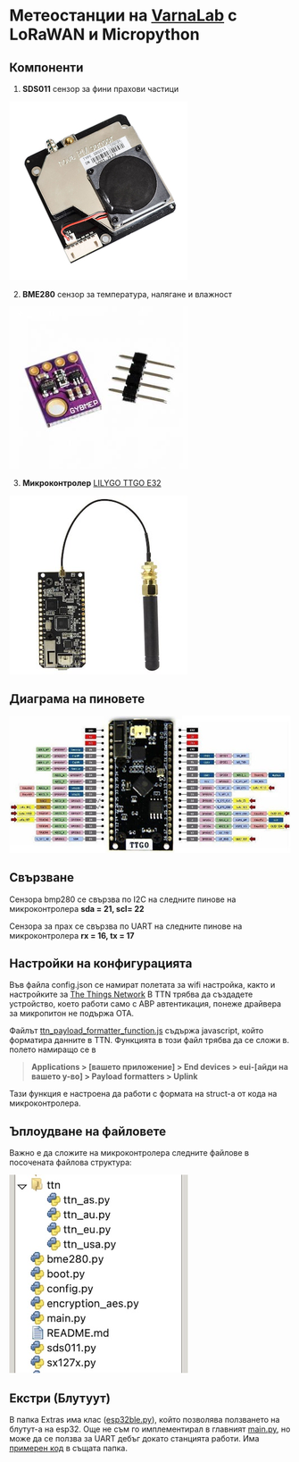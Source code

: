 # Метеостанции на [VarnaLab](https://www.varnalab.org) с LoRaWAN и Micropython



## Компоненти

1. **SDS011**
сензор за фини прахови частици

![сензор за прах](docs/sds011.jpg)

2. **BME280** 
сензор за температура, налягане и влажност

![сензор за темепература, налягане и влажност](docs/bme280.jpg)

3. **Микроконтролер** [LILYGO TTGO E32](http://www.lilygo.cn/prod_view.aspx?TypeId=50060&Id=1326&FId=t3:50060:3)

![ttgo lora esp32](docs/ttgo-lora.jpg)



## Диаграма на пиновете

![диаграма на пиновете на ttgo lora32](docs/ttgo-lora-pinout.jpg)



## Свързване

Сензора bmp280 се свързва по I2C на следните пинове на микроконтролера **sda = 21, scl= 22**

Сензора за прах се свързва по UART на следните пинове на микроконтролера **rx = 16, tx = 17**



## Настройки на конфигурацията

Във файла config.json се намират полетата за wifi настройка, както и настройките за [The Things Network](https://console.cloud.thethings.network)
В TTN трябва да създадете устройство, което работи само с ABP автентикация, понеже драйвера за микропитон не подържа OTA.

Файлът [ttn_payload_formatter_function.js](ttn_payload_formatter_function.js) съдържа javascript, който форматира данните в TTN. Функцията в този файл трябва да се сложи в. полето намиращо се в

> __Applications > [вашето приложение] > End devices > eui-[айди на вашето у-во] > Payload formatters > Uplink__

Тази функция е настроена да работи с формата на struct-a от кода на микроконтролера.


## Ъплоудване на файловете

Важно е да сложите на микроконтролера следните файлове в посочената файлова структура:

![файлова структура на микроконтролера](docs/file_structure.jpg)


## Екстри (Блутуут)

В папка Extras има клас ([esp32ble.py](esp32ble.py)), който позволява ползването на блутут-а на esp32. Още не съм го имплементирал в главният [main.py](main.py), но може да се ползва за UART дебъг докато станцията работи. Има [примерен код](extras/example_lora_ble_uart.py) в същата папка.
